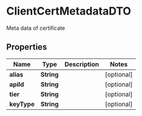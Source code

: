 

# ClientCertMetadataDTO

Meta data of certificate
## Properties

Name | Type | Description | Notes
------------ | ------------- | ------------- | -------------
**alias** | **String** |  |  [optional]
**apiId** | **String** |  |  [optional]
**tier** | **String** |  |  [optional]
**keyType** | **String** |  |  [optional]



